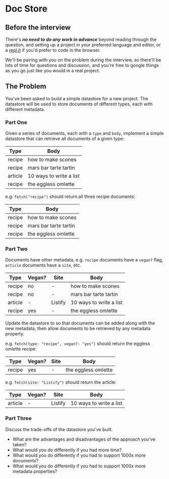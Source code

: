 # Doc Store

## Before the interview

There's **_no need to do any work in advance_** beyond reading through the question, and setting up a project in your preferred language and editor, or a [repl.it](https://docs.replit.com/getting-started/intro-replit) if you'd prefer to code in the browser.

We'll be pairing with you on the problem during the interview, so there'll be lots of time for questions and discussion, and you're free to google things as you go just like you would in a real project. 

## The Problem

You've been asked to build a simple datastore for a new project. The datastore will be used to store documents of different types, each with different metadata.

### Part One

Given a series of documents, each with a `type` and `body`, implement a simple datastore that can retrieve all documents of a given type:

| Type    | Body                    |
|---------|-------------------------|
| recipe  | how to make scones      |
| recipe  | mars bar tarte tartin   |
| article | 10 ways to write a list |
| recipe  | the eggless omlette     |

e.g: `fetch("recipe")` should return all three recipe documents:

| Type   | Body                  |
|--------|-----------------------|
| recipe | how to make scones    |
| recipe | mars bar tarte tartin |
| recipe | the eggless omlette   |

### Part Two

Documents have other metadata, e.g. `recipe` documents have a `vegan?` flag, `article` documents have a `site`, etc.

| Type    | Vegan? | Site    | Body                    |
|---------|--------|---------|-------------------------|
| recipe  | no     | -       | how to make scones      |
| recipe  | no     | -       | mars bar tarte tartin   |
| article | -      | Listify | 10 ways to write a list |
| recipe  | yes    | -       | the eggless omlette     |

Update the datastore to so that documents can be added along with the new metadata, then allow documents to be retrieved by any metadata property.

e.g. `fetch(type: "recipe", vegan?: "yes")` should return the eggless omlette recipe:

| Type    | Vegan? | Site    | Body                    |
|---------|--------|---------|-------------------------|
| recipe  | yes    | -       | the eggless omlette     |

e.g. `fetch(site: "Listify")` should return the article:

| Type    | Vegan? | Site    | Body                    |
|---------|--------|---------|-------------------------|
| article | -      | Listify | 10 ways to write a list |

### Part Three

Discuss the trade-offs of the datastore you've built.
- What are the advantages and disadvantages of the approach you've taken?
- What would you do differently if you had more time?
- What would you do differently if you had to support 1000x more documents?
- What would you do differently if you had to support 1000x more metadata properties?


